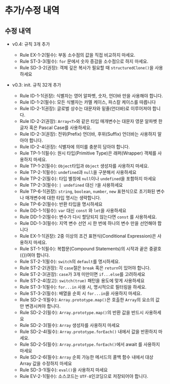 # 추가/수정 내역

## 수정 내역

- v0.4: 규칙 3개 추가

  - Rule EX-1-2(필수): 부동 소수점의 값을 직접 비교하지 마세요.
  - Rule ST-3-3(필수): `for` 문에서 숫자 증감을 소수점으로 하지 마세요.
  - Rule SD-3-2(권장): 객체 깊은 복사가 필요할 때 `structuredClone()`을 사용하세요

- v0.3: init. 규칙 32개 추가
  - Rule ID-1-1(권장): 식별자는 영어 알파벳, 숫자, 언더바 만을 사용해야 합니다.
  - Rule ID-1-2(필수): 모든 식별자는 카멜 케이스, 파스칼 케이스를 따릅니다
  - Rule ID-2-1(권장): 글로벌 상수는 대문자와 밑줄(언더바)로 이루어져야 합니다.
  - Rule ID-2-2(권장): `Array<T>`와 같은 타입 매개변수는 대문자 영문 알파벳 한 글자 혹은 Pascal Case를 사용하세요.
  - Rule ID-2-3(권장): 전위(Prefix) 언더바, 후위(Suffix) 언더바는 사용하지 말아야 합니다.
  - Rule ID-2-4(권장): 식별자에 의미를 충분히 담아야 합니다.
  - Rule TP-1-1(필수): 원시 타입(Primitive Type)은 래퍼(Wrapper) 객체를 사용하지 마세요.
  - Rule TP-1-2(필수): `Object`타입과 `Object` 생성자를 사용하지 마세요.
  - Rule TP-2-1(필수): `undefined`과 `null`을 구분해서 사용하세요
  - Rule TP-2-2(필수): 타입 별칭에 `null`이나 `undefined`을 포함하지 마세요
  - Rule TP-2-3(필수): `| undefined` 대신 `?`을 사용하세요
  - Rule TP-6-1(권장): `string`, `boolean`, `number`, `new` 표현식으로 초기화된 변수나 매개변수에 대한 타입 명시는 생략합니다.
  - Rule TP-6-2(필수): 반환 타입을 명시하세요
  - Rule DD-1-1(필수): `var` 대신 `const` 와 `let`을 사용하세요
  - Rule DD-1-2(필수): 변수가 다시 할당되지 않는다면 `const` 를 사용하세요.
  - Rule DD-1-3(필수): 지역 변수 선언 시 한 번에 하나의 변수 만을 선언해야 합니다
  - Rule EX-1-1(권장): 2중 이상의 조건 표현식(Conditional Expression)은 사용하지 마세요.
  - Rule ST-1-1(필수): 복합문(Compound Statements)의 시작과 끝은 중괄호({})여야 합니다.
  - Rule ST-2-1(필수): `switch`의 `default`를 명시하세요.
  - Rule ST-2-2(권장): 각 `case`절은 `break` 혹은 `return`이 있어야 합니다.
  - Rule ST-2-3(권장): `case`가 3개 미만이면 `if...else`를 고려하세요
  - Rule ST-2-4(참고): `switch(true)` 패턴을 용도에 맞게 사용하세요
  - Rule ST-3-1(필수): `for...in` 사용 시, 명시적으로 필터링을 하세요.
  - Rule ST-3-2(필수): 배열을 순회 시 `for...in`을 사용하지 마세요.
  - Rule SD-2-1(필수): `Array.prototype.map()`은 호출한 `Array`의 요소의 값 만 변경시켜야 합니다.
  - Rule SD-2-2(필수): `Array.prototype.map()`의 반환 값을 반드시 사용하세요
  - Rule SD-2-3(필수): `Array` 생성자를 사용하지 마세요
  - Rule SD-2-4(필수): `Array.prototype.forEach()` 내에서 값을 반환하지 마세요.
  - Rule SD-2-5(필수): `Array.prototype.forEach()`에서 await 를 사용하지 마세요
  - Rule SD-2-6(필수): `Array` 순회 가능한 메서드의 콜백 함수 내에서 대상 Array 값을 수정하지 마세요
  - Rule SD-3-1(필수): `eval()`을 사용하지 마세요
  - Rule EV-2-1(필수): 소스코드는 `UTF-8`인코딩으로 저장되어야 합니다.

